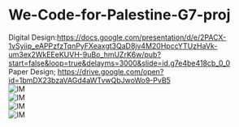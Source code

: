 # We-Code-for-Palestine-G7-proj
Digital Design:https://docs.google.com/presentation/d/e/2PACX-1vSyiip_eAPPzfzTqnPyFXeaxgt3QaD8jv4M20HpccYTUzHaVk-um3ex2WkEEeKUVH-9uBo_hmUZrK6w/pub?start=false&loop=true&delayms=3000&slide=id.g7e4be418cb_0_0
<br>
Paper Design; https://drive.google.com/open?id=1bmDX23bzaVAGd4aWTvwQbJwoWo9-PvB5
<br>
![IM](https://drive.google.com/open?id=1uxmgzUTHkPT2PzgHvOOTL7z_UhXs7KZL)
<br>
![IM](https://drive.google.com/open?id=1Xxp8raWcyTmYebW4e45YRDKQxMLDrF6d)
<br>
![IM](https://drive.google.com/open?id=1Pr1uHcrCOWamCPJkaF0U72Nh9Ssf2yV1)
<br>
![IM](https://drive.google.com/open?id=1gwqxThqky8XBC4kzyqGxyNmwXR-IeMp2)
